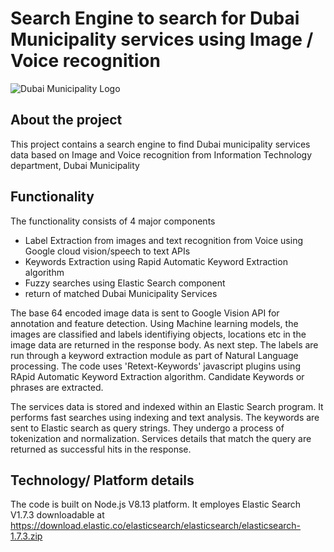# Search Engine to search for Dubai Municipality services using Image / Voice recognition

 
![Dubai Municipality Logo](https://github.com/dubaimunicipalityitd/ImageRecognitionAI/blob/main/dmLogo.png)


## About the project

This project contains a search engine to find Dubai municipality services data based on Image and Voice recognition from Information Technology department, Dubai Municipality


## Functionality

The functionality consists of 4 major components 

- Label Extraction from images and text recognition from Voice using Google cloud vision/speech to text APIs
- Keywords Extraction using Rapid Automatic Keyword Extraction algorithm
- Fuzzy searches using Elastic Search component
- return of matched Dubai Municipality Services


The base 64 encoded image data is sent to Google Vision API for annotation and feature detection. Using Machine learning models, the images are classified and labels identifiying objects, locations etc in the image data are returned in the response body.
As next step. The labels are run through a keyword extraction module as part of Natural Language processing. The code uses 'Retext-Keywords' javascript plugins using RApid Automatic Keyword Extraction algorithm. Candidate Keywords or phrases are extracted.

The services data is stored and indexed within an Elastic Search program. It performs fast searches using indexing and text analysis. The keywords are sent to Elastic search as query strings. They undergo a process of tokenization and normalization. Services details that match the query are returned as successful hits in the response.


## Technology/ Platform details

The code is built on Node.js V8.13 platform. It employes Elastic Search V1.7.3 downloadable at https://download.elastic.co/elasticsearch/elasticsearch/elasticsearch-1.7.3.zip

